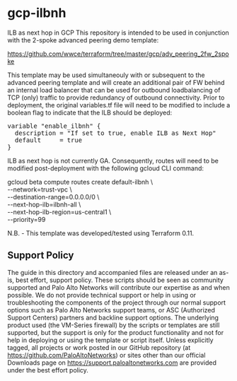 # gcp-ilbnh
ILB as next hop in GCP
This repository is intended to be used in conjunction with the 2-spoke advanced peering demo template:

https://github.com/wwce/terraform/tree/master/gcp/adv_peering_2fw_2spoke

This template may be used simultaneouly with or subsequent to the advanced peering template and will create an additional pair of FW behind an internal load balancer that can be used for outbound loadbalancing of TCP (only) traffic to provide redundancy of outbound connectivity. Prior to deployment, the original variables.tf file will need to be modified to include a boolean flag to indicate that the ILB should be deployed:
<pre>
variable "enable_ilbnh" {
  description = "If set to true, enable ILB as Next Hop"
  default     = true
}
</pre>
ILB as next hop is not currently GA. Consequently, routes will need to be modified post-deployment with the following gcloud CLI command:

gcloud beta compute routes create default-ilbnh \\ \
--network=trust-vpc \\ \
--destination-range=0.0.0.0/0 \\ \
--next-hop-ilb=ilbnh-all  \\ \
--next-hop-ilb-region=us-central1 \\ \
--priority=99

N.B. - This template was developed/tested using Terraform 0.11.

## Support Policy
The guide in this directory and accompanied files are released under an as-is, best effort, support policy. These scripts should be seen as community supported and Palo Alto Networks will contribute our expertise as and when possible. We do not provide technical support or help in using or troubleshooting the components of the project through our normal support options such as Palo Alto Networks support teams, or ASC (Authorized Support Centers) partners and backline support options. The underlying product used (the VM-Series firewall) by the scripts or templates are still supported, but the support is only for the product functionality and not for help in deploying or using the template or script itself.
Unless explicitly tagged, all projects or work posted in our GitHub repository (at https://github.com/PaloAltoNetworks) or sites other than our official Downloads page on https://support.paloaltonetworks.com are provided under the best effort policy.
